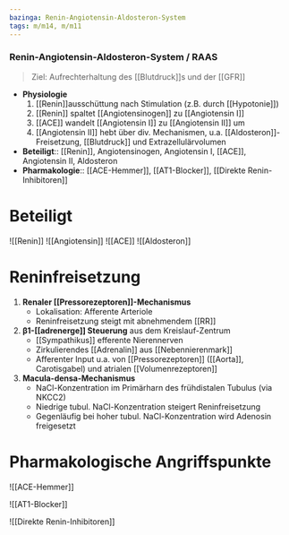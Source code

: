 ```yaml
---
bazinga: Renin-Angiotensin-Aldosteron-System
tags: m/m14, m/m11
---
```

### Renin-Angiotensin-Aldosteron-System / RAAS
> Ziel: Aufrechterhaltung des [[Blutdruck]]s und der [[GFR]]
- **Physiologie**
	1. [[Renin]]ausschüttung nach Stimulation (z.B. durch [[Hypotonie]])
	2. [[Renin]] spaltet [[Angiotensinogen]] zu [[Angiotensin I]]
	3. [[ACE]] wandelt [[Angiotensin I]] zu [[Angiotensin II]] um
	4. [[Angiotensin II]] hebt über div. Mechanismen, u.a. [[Aldosteron]]-Freisetzung, [[Blutdruck]] und Extrazellulärvolumen
- **Beteiligt**:: [[Renin]], Angiotensinogen, Angiotensin I, [[ACE]], Angiotensin II, Aldosteron
- **Pharmakologie**:: [[ACE-Hemmer]], [[AT1-Blocker]], [[Direkte Renin-Inhibitoren]]

# Beteiligt
![[Renin]]
![[Angiotensin]]
![[ACE]]
![[Aldosteron]]


# Reninfreisetzung

1. **Renaler [[Pressorezeptoren]]-Mechanismus**
    - Lokalisation: Afferente Arteriole
    - Reninfreisetzung steigt mit abnehmendem [[RR]]
2. **β1-[[adrenerge]] Steuerung** aus dem Kreislauf-Zentrum
    - [[Sympathikus]] efferente Nierennerven
    - Zirkulierendes [[Adrenalin]] aus [[Nebennierenmark]]
    - Afferenter Input u.a. von [[Pressorezeptoren]] ([[Aorta]], Carotisgabel) und atrialen [[Volumenrezeptoren]]
3. **Macula-densa-Mechanismus**
    - NaCl-Konzentration im Primärharn des frühdistalen Tubulus (via NKCC2)
    - Niedrige tubul. NaCl-Konzentration steigert Reninfreisetzung
    - Gegenläufig bei hoher tubul. NaCl-Konzentration wird Adenosin freigesetzt


# Pharmakologische Angriffspunkte
![[ACE-Hemmer]]

![[AT1-Blocker]]

![[Direkte Renin-Inhibitoren]]
